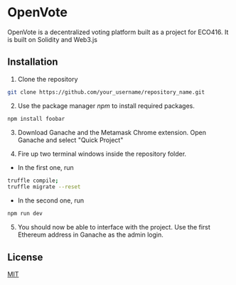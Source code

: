 # OpenVote

OpenVote is a decentralized voting platform built as a project for ECO416. It is built on Solidity and Web3.js

## Installation

1. Clone the repository
```bash
git clone https://github.com/your_username/repository_name.git
```
2. Use the package manager _npm_ to install required packages.

```bash
npm install foobar
```
3. Download Ganache and the Metamask Chrome extension. Open Ganache and select "Quick Project"

4. Fire up two terminal windows inside the repository folder. 

- In the first one, run
```bash
truffle compile;
truffle migrate --reset
```
- In the second one, run
```bash
npm run dev
```

5. You should now be able to interface with the project. Use the first Ethereum address in Ganache as the admin login.

## License
[MIT](https://choosealicense.com/licenses/mit/)